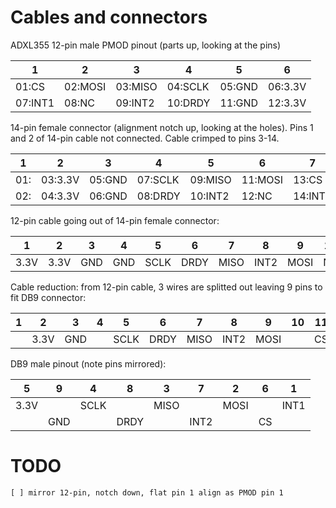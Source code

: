 # Cables and connectors

ADXL355 12-pin male PMOD pinout (parts up, looking at the pins)

|    1    |    2    |    3    |    4    |    5    |    6    |
| ------- | ------- | ------- | ------- | ------- | ------- |
| 01:CS   | 02:MOSI | 03:MISO | 04:SCLK | 05:GND  | 06:3.3V |
| 07:INT1 | 08:NC   | 09:INT2 | 10:DRDY | 11:GND  | 12:3.3V |

14-pin female connector (alignment notch up, looking at the holes).
Pins 1 and 2 of 14-pin cable not connected.
Cable crimped to pins 3-14.

|    1    |    2    |    3    |    4    |    5    |    6    |    7    |
| ------- | ------- | ------- | ------- | ------- | ------- | ------- |
| 01:     | 03:3.3V | 05:GND  | 07:SCLK | 09:MISO | 11:MOSI | 13:CS   |
| 02:     | 04:3.3V | 06:GND  | 08:DRDY | 10:INT2 | 12:NC   | 14:INT1 |

12-pin cable going out of 14-pin female connector:

|   1   |   2   |   3   |   4   |   5   |   6   |   7   |   8   |   9   |  10   |  11   |  12   |
| ----- | ----- | ----- | ----- | ----- | ----- | ----- | ----- | ----- | ----- | ----- | ----- |
| 3.3V  | 3.3V  |  GND  |  GND  | SCLK  | DRDY  | MISO  | INT2  | MOSI  |  NC   |  CS   | INT1  |

Cable reduction: from 12-pin cable, 3 wires are splitted out
leaving 9 pins to fit DB9 connector:

|   1   |   2   |   3   |   4   |   5   |   6   |   7   |   8   |   9   |  10   |  11   |  12   |
| ----- | ----- | ----- | ----- | ----- | ----- | ----- | ----- | ----- | ----- | ----- | ----- |
|       | 3.3V  |  GND  |       | SCLK  | DRDY  | MISO  | INT2  | MOSI  |       |  CS   | INT1  |

DB9 male pinout (note pins mirrored):

|   5   |   9   |   4   |   8   |   3   |   7   |   2   |   6   |   1   |
| ----- | ----- | ----- | ----- | ----- | ----- | ----- | ----- | ----- |
| 3.3V  |       | SCLK  |       | MISO  |       | MOSI  |       | INT1  |
|       |  GND  |       | DRDY  |       | INT2  |       |  CS   |       |


#    TODO

    [ ] mirror 12-pin, notch down, flat pin 1 align as PMOD pin 1